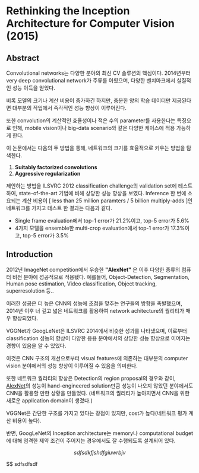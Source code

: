 # Rethinking the Inception Architecture for Computer Vision (2015)

## Abstract

  Convolutional networks는 다양한 분야의 최신 CV 솔루션의 핵심이다. 2014년부터 very deep convolutional network가 주류를 이뤘으며, 다양한 벤치마크에서 실질적인 성능 이득을 얻었다.

비록 모델의 크기나 계산 비용이 증가하긴 하지만, 충분한 양의 학습 데이터만 제공된다면 대부분의 작업에서 즉각적인 성능 향상이 이루어진다. 

 또한 convolution의 계산적인 효율성이나 적은 수의 parameter를 사용한다는 특징으로 인해, mobile vision이나 big-data scenario와 같은 다양한 케이스에 적용 가능하게 한다.

이 논문에서는 다음의 두 방법을 통해, 네트워크의 크기를 효율적으로 키우는 방법을 탐색한다.

1. **Suitably factorized convolutions**
2. **Aggressive regularization**

제안하는 방법을 ILSVRC 2012 classification challenge의 validation set에 테스트하여, state-of-the-art 기법에 비해 상당한 성능 향상을 보였다. Inference 한 번에 소요되는 계산 비용이 [ less than 25 million paramters / 5 billion multiply-adds ]인 네트워크를 가지고 테스트 한 결과는 다음과 같다.

- Single frame evaluation에서 top-1 error가 21.2%이고, top-5 error가 5.6%
- 4가지 모델을 ensemble한 multi-crop evaluation에서 top-1 error가 17.3%이고, top-5 error가 3.5%

## Introduction

 2012년 ImageNet competition에서 우승한 **"AlexNet"** 은  이후 다양한 종류의 컴퓨터 비전 분야에 성공적으로 적용됐다. 예를들어, Object-Detection, Segmentation, Human pose estimation, Video classification, Object tracking, superresolution 등..

이러한 성공은 더 높은 CNN의 성능에 초점을 맞추는 연구들의 방향을 촉발했으며, 2014년 이후 너 깊고 넓은 네트워크를 활용하여 network achitecture의 퀄리티가 매우 향상되었다.

VGGNet과 GoogLeNet은 ILSVRC 2014에서 비슷한 성과를 나타냈으며, 이로부터 classification 성능의 향상이 다양한 응용 분야에서의 상당한 성능 향상으로 이어지는 경향이 있음을 알 수 있었다.

이것은 CNN 구조의 개선으로부터 visual features에 의존하는 대부분의 computer vision 분야에서의 성능 향상이 이루어질 수 있음을 의미한다. 

또한 네트워크 퀄리티의 향상은 Detection의 region proposal의 경우와 같이, [AlexNet](https://papers.nips.cc/paper/4824-imagenet-classification-with-deep-convolutional-neural-networks.pdf)의 성능이 hand-engineered solution만큼 성능이 나오지 않았던 분야에서도 CNN을 활용할 만한 상황을 만들었다. (네트워크의 퀄리티가 높아지면서 CNN을 위한 새로운 application domain이 생겼다.)

VGGNet은 간단한 구조를 가지고 있다는 장점이 있지만, cost가 높다(네트워크 평가 계산 비용이 높다).

반면, GoogLeNet의 Inception architecture는 memory나 computational budget에 대해 엄격한 제약 조건이 주어지는 경우에서도 잘 수행되도록 설계되어 있다.

$$
sdfsdkfjshdfgiuwrbjv
$$


$$
sdfsdfsdf
